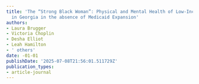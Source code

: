 ```yaml
---
title: 'The “Strong Black Woman”: Physical and Mental Health of Low-Income Black Women
  in Georgia in the absence of Medicaid Expansion'
authors:
- Laura Brugger
- Victoria Choplin
- Desha Elliot
- Leah Hamilton
- ' others'
date: -01-01
publishDate: '2025-07-08T21:56:01.511729Z'
publication_types:
- article-journal
---
```

